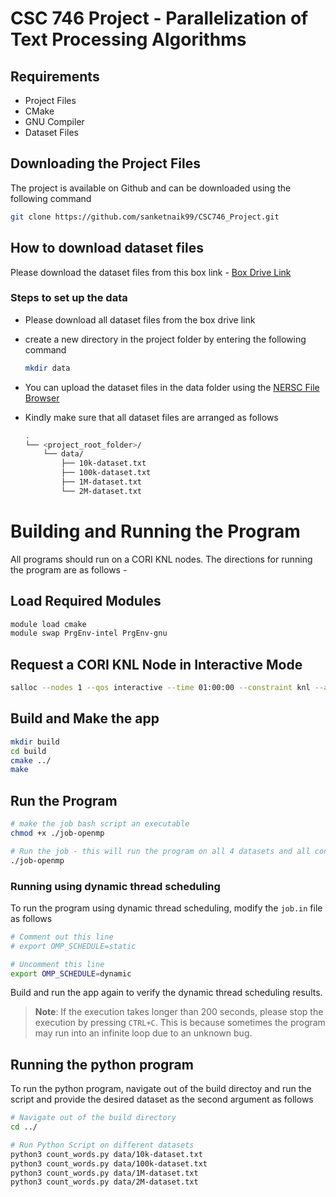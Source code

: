 # CSC 746 Project - Parallelization of Text Processing Algorithms

## Requirements

- Project Files
- CMake
- GNU Compiler
- Dataset Files

## Downloading the Project Files

The project is available on Github and can be downloaded using the following command

```bash
git clone https://github.com/sanketnaik99/CSC746_Project.git
```

## How to download dataset files

Please download the dataset files from this box link - [Box Drive Link](https://sfsu.box.com/s/cmq2vc6e1rlocxz81ha8dx2w8bd826ts)

### Steps to set up the data

- Please download all dataset files from the box drive link
- create a new directory in the project folder by entering the following command

  ```bash
  mkdir data
  ```

- You can upload the dataset files in the data folder using the [NERSC File Browser](https://my.nersc.gov/filebrowser.php)
- Kindly make sure that all dataset files are arranged as follows

  ```bash
  .
  └── <project_root_folder>/
      └── data/
          ├── 10k-dataset.txt
          ├── 100k-dataset.txt
          ├── 1M-dataset.txt
          └── 2M-dataset.txt
  ```

# Building and Running the Program

All programs should run on a CORI KNL nodes. The directions for running the program are as follows -

## Load Required Modules

```bash
module load cmake
module swap PrgEnv-intel PrgEnv-gnu
```

## Request a CORI KNL Node in Interactive Mode

```bash
salloc --nodes 1 --qos interactive --time 01:00:00 --constraint knl --account m3930
```

## Build and Make the app

```bash
mkdir build
cd build
cmake ../
make
```

## Run the Program

```bash
# make the job bash script an executable
chmod +x ./job-openmp

# Run the job - this will run the program on all 4 datasets and all concurrency levels
./job-openmp
```

### Running using dynamic thread scheduling

To run the program using dynamic thread scheduling, modify the `job.in` file as follows

```bash
# Comment out this line
# export OMP_SCHEDULE=static

# Uncomment this line
export OMP_SCHEDULE=dynamic
```

Build and run the app again to verify the dynamic thread scheduling results.

> **Note**: If the execution takes longer than 200 seconds, please stop the execution by pressing `CTRL+C`. This is because sometimes the program may run into an infinite loop due to an unknown bug.

## Running the python program

To run the python program, navigate out of the build directoy and run the script and provide the desired dataset as the second argument as follows

```bash
# Navigate out of the build directory
cd ../

# Run Python Script on different datasets
python3 count_words.py data/10k-dataset.txt
python3 count_words.py data/100k-dataset.txt
python3 count_words.py data/1M-dataset.txt
python3 count_words.py data/2M-dataset.txt
```
